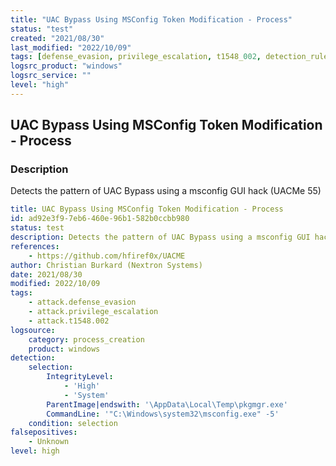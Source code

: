 ```yaml
---
title: "UAC Bypass Using MSConfig Token Modification - Process"
status: "test"
created: "2021/08/30"
last_modified: "2022/10/09"
tags: [defense_evasion, privilege_escalation, t1548_002, detection_rule]
logsrc_product: "windows"
logsrc_service: ""
level: "high"
---
```


## UAC Bypass Using MSConfig Token Modification - Process

### Description

Detects the pattern of UAC Bypass using a msconfig GUI hack (UACMe 55)

```yml
title: UAC Bypass Using MSConfig Token Modification - Process
id: ad92e3f9-7eb6-460e-96b1-582b0ccbb980
status: test
description: Detects the pattern of UAC Bypass using a msconfig GUI hack (UACMe 55)
references:
    - https://github.com/hfiref0x/UACME
author: Christian Burkard (Nextron Systems)
date: 2021/08/30
modified: 2022/10/09
tags:
    - attack.defense_evasion
    - attack.privilege_escalation
    - attack.t1548.002
logsource:
    category: process_creation
    product: windows
detection:
    selection:
        IntegrityLevel:
            - 'High'
            - 'System'
        ParentImage|endswith: '\AppData\Local\Temp\pkgmgr.exe'
        CommandLine: '"C:\Windows\system32\msconfig.exe" -5'
    condition: selection
falsepositives:
    - Unknown
level: high

```
